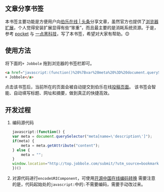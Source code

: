 ## 文章分享书签

本书签主要功能是方便用户向[伯乐在线 | 头条](http://top.jobbole.com/)分享文章，虽然官方也提供了[浏览器扩展](http://blog.jobbole.com/93269/)，个人觉得安装扩展显得有些“笨重”，而且最主要的是消耗系统资源。于是，参考 [pocket](https://getpocket.com/add) 与 [一点黑科技](https://1.qinghuai.org/stories/new)，写了本书签，希望对大家有帮助。😊

## 使用方法

将下面的`+ Jobbole` 拖到浏览器的书签栏即可。

```html
<a href="javascript:(function()%20%7Bvar%20meta%20%3D%20document.querySelector(%22meta%5Bname%3D%5C'description%5C'%5D%22)%3B%20if(meta)%20%7Bmeta%20%3D%20meta.getAttribute(%22content%22)%3B%20%7D%20else%20%7Bmeta%20%3D%20%22%22%3B%20%7D%20window.location%3D%22http%3A%2F%2Ftop.jobbole.com%2Fsubmit%2F%3Futm_source%3Dbookmark%26utm_medium%3DtoolBar%26source%3D%22%2BencodeURIComponent(document.location)%2B%22%26title%3D%22%2BencodeURIComponent(document.title)%2B%22%26excerpt%3D%22%2BencodeURIComponent(meta)%3B%20%7D)()%0A" style="border: 1px solid #ddd; padding: 0.5em; background-color:#f8f8f8; line-height: 1.5em; margin-left: 1em;">
+ Jobbole</a>
```

点击该书签后，当前所在的页面会被自动提交到伯乐在线[投稿页面](http://top.jobbole.com/submit/)。
该书签会智能、自动填写标题、网址和摘要，做到真正的快捷高效。

## 开发过程

1. 编码源代码

    ```javascript
    javascript:(function() {
    var meta = document.querySelector("meta[name=\'description\']");
    if(meta) {
        meta = meta.getAttribute("content");
    } else {
        meta = "";
    }
    window.location="http://top.jobbole.com/submit/?utm_source=bookmark&utm_medium=toolBar&source="+encodeURIComponent(document.location)+"&title="+encodeURIComponent(document.title)+"&excerpt="+encodeURIComponent(meta);
    })()
    ```

2. 对源代码进行`encodeURIComponent`，可使用[开源中国在线编码转换](http://tool.oschina.net/encode?type=4)
    需要注意的是，代码起始处的`javascript:`中的`:`不需要编码，需要手动改过来。